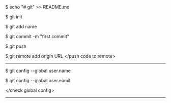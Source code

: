 <push code to remote>   
$ echo "# git" >> README.md

$ git init

$ git add name

$ git commit -m "first commit"

$ git push 

$ git remote add origin URL
</push code to remote> 

----------------------------------------------------------------------------------------------------

<check global config>
  
$ git config --global user.name
  
$ git config --global user.eamil  

</check global config>

------------------------------------------------------------------------------------------------------
